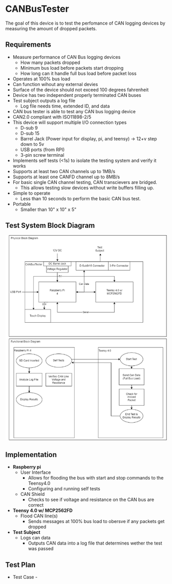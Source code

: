 # CANBusTester
The goal of this device is to test the perfomance of CAN logging devices by measuring the amount of dropped packets.

## Requirements
- Measure performance of CAN Bus logging devices 
  - How many packets dropped
  - Minimum bus load before packets start dropping
  - How long can it handle full bus load before packet loss
- Operates at 100% bus load
- Can function wihout any external devies
- Surface of the device should not exceed 100 degrees fahrenheit
- Device has two independent properly terminated CAN buses
- Test subject outputs a log file
  - Log file needs time, extended ID, and data
- CAN bus tester is able to test any CAN bus logging device
- CAN2.0 compliant with ISO11898-2/5 
- This device will support multiple I/O connection types 
  - D-sub 9
  - D-sub 15
  - Barrel Jack (Power input for display, pi, and teensy) -> 12+v step down to 5v
  - USB ports (from RPI)
  - 3-pin screw terminal 
- Implements self tests (<1s) to isolate the testing system and verify it works
- Supports at least two CAN channels up to 1MB/s
- Supports at least one CANFD channel up to 8MB/s
- For basic single CAN channel testing, CAN transcievers are bridged.
  - This allows testing slow devices without write buffers filling up.
- Simple to operate
  - Less than 10 seconds to perform the basic CAN bus test.
- Portable
  - Smaller than 10" x 10" x 5"
## Test System Block Diagram
![alt text](CANBusTester.drawio.png)

## Implementation
* **Raspberry pi**
  - User Interface
    * Allows for flooding the bus with start and stop commands to the Teensy4.0
    * Configuring and running self tests
  - CAN Shield
    * Checks to see if voltage and resistance on the CAN bus are correct
* **Teensy 4.0 w/ MCP2562FD**
  - Flood CAN line(s)
    * Sends messages at 100% bus load to obersve if any packets get dropped
* **Test Subject**
  - Logs can data
    * Outputs CAN data into a log file that determines wether the test was passed

## Test Plan
* Test Case - 

